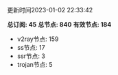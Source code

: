 更新时间2023-01-02 22:33:42

**总订阅: 45**
**总节点: 840**
**有效节点: 184**
- v2ray节点: 159
- ss节点: 17
- ssr节点: 3
- trojan节点: 5
